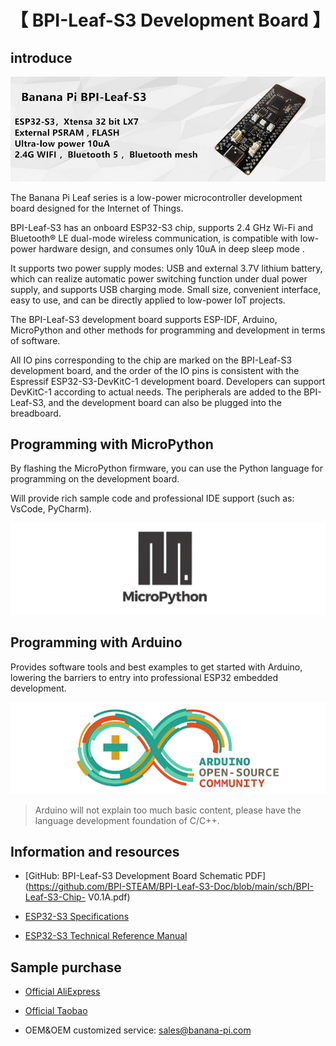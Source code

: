 # 【 BPI-Leaf-S3 Development Board 】

## introduce

![](assets/images/BPI-Leaf-S3_banner.jpg)

The Banana Pi Leaf series is a low-power microcontroller development board designed for the Internet of Things.

BPI-Leaf-S3 has an onboard ESP32-S3 chip, supports 2.4 GHz Wi-Fi and Bluetooth® LE dual-mode wireless communication, is compatible with low-power hardware design, and consumes only 10uA in deep sleep mode .

It supports two power supply modes: USB and external 3.7V lithium battery, which can realize automatic power switching function under dual power supply, and supports USB charging mode. Small size, convenient interface, easy to use, and can be directly applied to low-power IoT projects.

The BPI-Leaf-S3 development board supports ESP-IDF, Arduino, MicroPython and other methods for programming and development in terms of software.

All IO pins corresponding to the chip are marked on the BPI-Leaf-S3 development board, and the order of the IO pins is consistent with the Espressif ESP32-S3-DevKitC-1 development board. Developers can support DevKitC-1 according to actual needs. The peripherals are added to the BPI-Leaf-S3, and the development board can also be plugged into the breadboard.

## Programming with MicroPython

By flashing the MicroPython firmware, you can use the Python language for programming on the development board.

Will provide rich sample code and professional IDE support (such as: VsCode, PyCharm).

![](assets/images/Mircopython.png)

## Programming with Arduino

Provides software tools and best examples to get started with Arduino, lowering the barriers to entry into professional ESP32 embedded development.

![](assets/images/Arduino_logo_1200x350.png)

>Arduino will not explain too much basic content, please have the language development foundation of C/C++.

## Information and resources

- [GitHub: BPI-Leaf-S3 Development Board Schematic PDF](https://github.com/BPI-STEAM/BPI-Leaf-S3-Doc/blob/main/sch/BPI-Leaf-S3-Chip- V0.1A.pdf)

- [ESP32-S3 Specifications](https://github.com/BPI-STEAM/BPI-Leaf-S3-Doc/blob/main/Example/Arduino)

- [ESP32-S3 Technical Reference Manual](https://www.espressif.com/sites/default/files/documentation/esp32-s3_technical_reference_manual_cn.pdf)

## Sample purchase

- [Official AliExpress](https://www.aliexpress.com/item/1005004428945296.html?spm=5261.ProductManageOnline.0.0.48af4edfYbyEoI)

- [Official Taobao](https://item.taobao.com/item.htm?spm=a2126o.success.0.0.29034831FGnLQW&id=677287234553)

- OEM&OEM customized service: sales@banana-pi.com